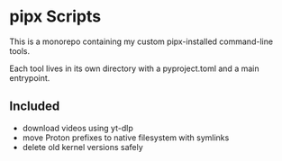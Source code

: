 # pipx Scripts

This is a monorepo containing my custom pipx-installed command-line tools.

Each tool lives in its own directory with a pyproject.toml and a main entrypoint.

## Included

- download videos using yt-dlp
- move Proton prefixes to native filesystem with symlinks
- delete old kernel versions safely

